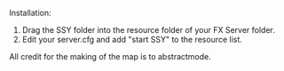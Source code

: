 Installation:
1. Drag the SSY folder into the resource folder of your FX Server folder.
2. Edit your server.cfg and add "start SSY" to the resource list.

All credit for the making of the map is to abstractmode.